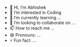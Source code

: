 - 👋 Hi, I’m Abhishek
- 👀 I’m interested in Coding
- 🌱 I’m currently learning ...
- 💞️ I’m looking to collaborate on ...
- 📫 How to reach me ...
- 😄 Pronouns: ...
- ⚡ Fun fact: ...

<!---
abhiphile/abhiphile is a ✨ special ✨ repository because its `README.md` (this file) appears on your GitHub profile.
You can click the Preview link to take a look at your changes.
--->

